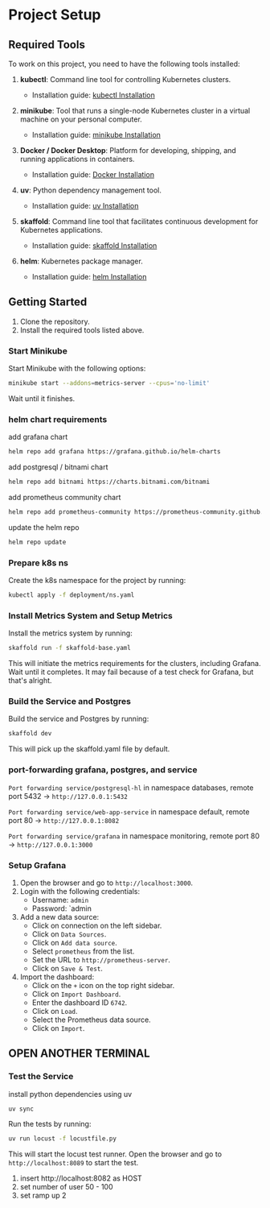 # Project Setup

## Required Tools

To work on this project, you need to have the following tools installed:

1. **kubectl**: Command line tool for controlling Kubernetes clusters.
   - Installation guide: [kubectl Installation](https://kubernetes.io/docs/tasks/tools/install-kubectl/)

2. **minikube**: Tool that runs a single-node Kubernetes cluster in a virtual machine on your personal computer.
   - Installation guide: [minikube Installation](https://minikube.sigs.k8s.io/docs/start/)

3. **Docker / Docker Desktop**: Platform for developing, shipping, and running applications in containers.
   - Installation guide: [Docker Installation](https://docs.docker.com/get-docker/)

4. **uv**: Python dependency management tool.
   - Installation guide: [uv Installation](https://docs.astral.sh/uv/getting-started/installation/#__tabbed_1_2)

5. **skaffold**: Command line tool that facilitates continuous development for Kubernetes applications.
   - Installation guide: [skaffold Installation](https://skaffold.dev/docs/install/)

6. **helm**: Kubernetes package manager.
   - Installation guide: [helm Installation](https://helm.sh/docs/intro/install/)

## Getting Started

1. Clone the repository.
2. Install the required tools listed above.

### Start Minikube

Start Minikube with the following options:

```sh
minikube start --addons=metrics-server --cpus='no-limit'
```
Wait until it finishes.

### helm chart requirements

add grafana chart
```sh
helm repo add grafana https://grafana.github.io/helm-charts
```
add postgresql / bitnami chart

```sh
helm repo add bitnami https://charts.bitnami.com/bitnami
```

add prometheus community chart

```sh
helm repo add prometheus-community https://prometheus-community.github.io/helm-charts
```

update the helm repo

```sh
helm repo update
```

### Prepare k8s ns

Create the k8s namespace for the project by running:

```sh
kubectl apply -f deployment/ns.yaml
```

### Install Metrics System and Setup Metrics

Install the metrics system by running:

```sh
skaffold run -f skaffold-base.yaml
```

This will initiate the metrics requirements for the clusters, including Grafana. Wait until it completes. It may fail because of a test check for Grafana, but that's alright.

### Build the Service and Postgres

Build the service and Postgres by running:

```sh
skaffold dev
```

This will pick up the skaffold.yaml file by default.

### port-forwarding grafana, postgres, and service

`Port forwarding service/postgresql-hl` in namespace databases, remote port 5432 -> `http://127.0.0.1:5432`

`Port forwarding service/web-app-service` in namespace default, remote port 80 -> `http://127.0.0.1:8082`


`Port forwarding service/grafana` in namespace monitoring, remote port 80 -> `http://127.0.0.1:3000`


### Setup Grafana

1. Open the browser and go to `http://localhost:3000`.
2. Login with the following credentials:
   - Username: `admin`
   - Password: `admin
3. Add a new data source:
    - Click on connection on the left sidebar.
    - Click on `Data Sources`.
    - Click on `Add data source`.
    - Select `prometheus` from the list.
    - Set the URL to `http://prometheus-server`.
    - Click on `Save & Test`.
4. Import the dashboard:
    - Click on the `+` icon on the top right sidebar.
    - Click on `Import Dashboard`.
    - Enter the dashboard ID `6742`.
    - Click on `Load`.
    - Select the Prometheus data source.
    - Click on `Import`.

## OPEN ANOTHER TERMINAL

### Test the Service

install python dependencies using uv

```sh
uv sync
```

Run the tests by running:

```sh
uv run locust -f locustfile.py
```

This will start the locust test runner. Open the browser and go to `http://localhost:8089` to start the test.

1. insert http://localhost:8082 as HOST
2. set number of user 50 - 100
3. set ramp up 2